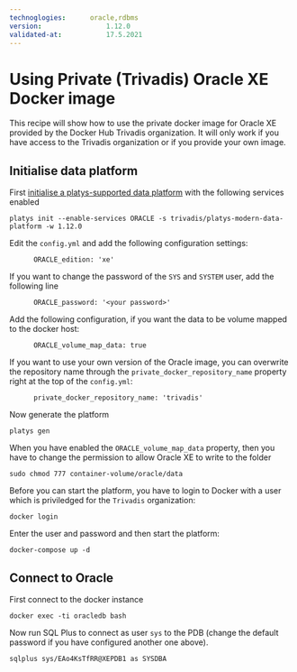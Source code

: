 ```yaml
---
technoglogies:      oracle,rdbms
version:				1.12.0
validated-at:			17.5.2021
---
```


# Using Private (Trivadis) Oracle XE Docker image

This recipe will show how to use the private docker image for Oracle XE provided by the Docker Hub Trivadis organization. It will only work if you have access to the Trivadis organization or if you provide your own image.

## Initialise data platform

First [initialise a platys-supported data platform](../documentation/getting-started.md) with the following services enabled

```
platys init --enable-services ORACLE -s trivadis/platys-modern-data-platform -w 1.12.0
```

Edit the `config.yml` and add the following configuration settings:

```
      ORACLE_edition: 'xe'
```

If you want to change the password of the `SYS` and `SYSTEM` user, add the following line

```
      ORACLE_password: '<your password>'
```

Add the following configuration, if you want the data to be volume mapped to the docker host:

```
      ORACLE_volume_map_data: true
```

If you want to use your own version of the Oracle image, you can overwrite the repository name through the `private_docker_repository_name` property right at the top of the `config.yml`:

```
	  private_docker_repository_name: 'trivadis'
```

Now generate the platform 

```
platys gen
```

When you have enabled the `ORACLE_volume_map_data` property, then you have to change the permission to allow Oracle XE to write to the folder

```
sudo chmod 777 container-volume/oracle/data
```

Before you can start the platform, you have to login to Docker with a user which is priviledged for the `Trivadis` organization:

```
docker login
```

Enter the user and password and then start the platform: 

```
docker-compose up -d
```

## Connect to Oracle

First connect to the docker instance

```
docker exec -ti oracledb bash
```

Now run SQL Plus to connect as user `sys` to the PDB (change the default password if you have configured another one above).

```
sqlplus sys/EAo4KsTfRR@XEPDB1 as SYSDBA
```

